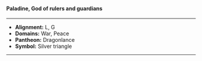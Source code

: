 #### Paladine, God of rulers and guardians
___

- **Alignment:** L, G
- **Domains:** War, Peace
- **Pantheon:** Dragonlance
- **Symbol:** Silver triangle
___
